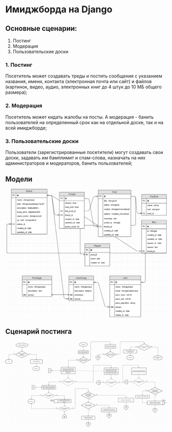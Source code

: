# Имиджборда на Django

## Основные сценарии:

1. Постинг
2. Модерация
3. Пользовательские доски

### 1. Постинг

Посетитель может создавать треды и постить сообщения с указанием названия, имени, контакта (электронная почта или сайт) и файлов (картинок, видео, аудио, электронных книг до 4 штук до 10 МБ общего размера);

### 2. Модерация

Посетитель может кидать жалобы на посты. А модерация - банить пользователей на определенный срок как на отдельной доске, так и на всей имиджборде;

### 3. Пользовательские доски

Пользователи (зарегистрированные посетители) могут создавать свои доски, задавать им бамплимит и спам-слова, назначать на них администраторов и модераторов, банить пользователей;

## Модели
<img src="./imageboard-models.png" />

## Сценарий постинга
<img src="./imageboard-post-diagram.png" />